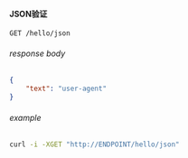 
#### JSON验证

```
GET /hello/json
```

###### response body

```json
{
    "text": "user-agent"
}
```

###### example

```bash
curl -i -XGET "http://ENDPOINT/hello/json"
```
